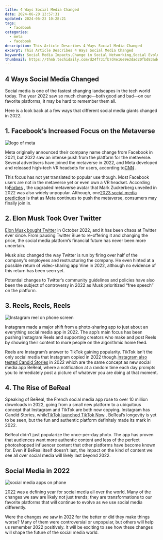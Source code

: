 ```yaml
---
title: 4 Ways Social Media Changed
date: 2024-06-20 13:57:31
updated: 2024-06-23 10:28:21
tags:
  - facebook
categories:
  - meta
  - facebook
description: This Article Describes 4 Ways Social Media Changed
excerpt: This Article Describes 4 Ways Social Media Changed
keywords: Social Media Impacts,Change in Social Networking,Social Evolution via Platforms,Platform-Driven Societal Shifts,Transformative Social Media Effects,Media's Role in Social Change,Evolving Social Media Trends
thumbnail: https://thmb.techidaily.com/d24f731fb7d4e16e9e3dad20fbd83add26d8b00ef3415c454c76fbd282fafbfc.jpg
---
```


## 4 Ways Social Media Changed

 Social media is one of the fastest changing landscapes in the tech world today. The year 2022 saw so much change—both good and bad—on our favorite platforms, it may be hard to remember them all.

 Here is a look back at a few ways that different social media giants changed in 2022.

## 1\. Facebook’s Increased Focus on the Metaverse

![logo of meta](https://static1.makeuseofimages.com/wordpress/wp-content/uploads/2022/07/logo-of-meta.jpg)

 Meta originally announced their company name change from Facebook in 2021, but 2022 saw an intense push from the platform for the metaverse. Several advertisers have joined the metaverse in 2022, and Meta developed and released high-tech VR headsets for users, according to[CNN](https://www.cnn.com/2022/10/30/tech/meta-metaverse-transition/index.html) .

 This focus has not yet translated to popular use though. Most Facebook users are not in the metaverse yet or even own a VR headset. According to[Forbes](https://www.forbes.com/sites/danidiplacido/2022/08/21/mark-zuckerberg-upgraded-his-metaverse-avatar-after-the-entire-internet-laughed-at-him/?sh=5e6c88ab35a3) , the upgraded metaverse avatar that Mark Zuckerberg unveiled in 2022 was also widely unpopular. Although, one[2023 social media prediction](http://www.makeuseof.com/social-media-predictions-2023/) is that as Meta continues to push the metaverse, consumers may finally join in.

## 2\. Elon Musk Took Over Twitter

[Elon Musk bought Twitter](https://www.makeuseof.com/how-elon-musk-bought-twitter-timeline/) in October 2022, and it has been chaos at Twitter ever since. From pausing Twitter Blue to re-offering it and changing the price, the social media platform’s financial future has never been more uncertain.

 Musk also changed the way Twitter is run by firing over half of the company's employees and restructuring the company. He even hinted at a possible return of video-sharing app Vine in 2022, although no evidence of this return has been seen yet.

 Potential changes to Twitter’s community guidelines and policies have also been the subject of controversy in 2022 as Musk prioritized “free speech” on the platform.

## 3\. Reels, Reels, Reels

![Instagram reel on phone screen](https://static1.makeuseofimages.com/wordpress/wp-content/uploads/2022/08/Instagram-Reel-Idea.jpg)

 Instagram made a major shift from a photo-sharing app to just about an everything social media app in 2022\. The app’s main focus has been pushing Instagram Reels and supporting creators who make and post Reels by showing their content to more people on the algorithmic home feed.

 Reels are Instagram’s answer to TikTok gaining popularity. TikTok isn’t the only social media that Instagram copied in 2022 though.[Instagram also tested Candid Stories](https://www.makeuseof.com/instagram-candid-challenges-test-bereal-feature/) in 2022 which are the same concept as new social media app BeReal, where a notification at a random time each day prompts you to immediately post a picture of whatever you are doing at that moment.

## 4\. The Rise of BeReal

 Speaking of BeReal, the French social media app rose to over 10 million downloads in 2022, going from a small new platform to a ubiquitous concept that Instagram and TikTok are both now copying. Instagram has Candid Stories, while[TikTok launched TikTok Now](https://www.makeuseof.com/what-is-tiktok-now/) . BeReal’s longevity is yet to be seen, but the fun and authentic platform definitely made its mark in 2022.

 BeReal didn’t just popularize the once-per-day photo. The app has proven that audiences want more authentic content and less of the perfect photoshopped influencer content that other platforms have become known for. Even if BeReal itself doesn’t last, the impact on the kind of content we see all over social media will likely last beyond 2022.

## Social Media in 2022

![social media apps on phone](https://static1.makeuseofimages.com/wordpress/wp-content/uploads/2022/10/social-media-apps-on-phone.jpg)

 2022 was a defining year for social media all over the world. Many of the changes we saw are likely not just trends; they are transformations to our favorite platforms that will continue to evolve as we use social media differently.

 Were the changes we saw in 2022 for the better or did they make things worse? Many of them were controversial or unpopular, but others will help us remember 2022 positively. It will be exciting to see how these changes will shape the future of the social media world.


<ins class="adsbygoogle"
     style="display:block"
     data-ad-format="autorelaxed"
     data-ad-client="ca-pub-7571918770474297"
     data-ad-slot="1223367746"></ins>



<ins class="adsbygoogle"
     style="display:block"
     data-ad-client="ca-pub-7571918770474297"
     data-ad-slot="8358498916"
     data-ad-format="auto"
     data-full-width-responsive="true"></ins>

